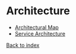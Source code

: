 # Architecture

* [Architectural Map](architectural-map.md)
* [Service Architecture](service-architecture.md)
  
[Back to index](../index.md)